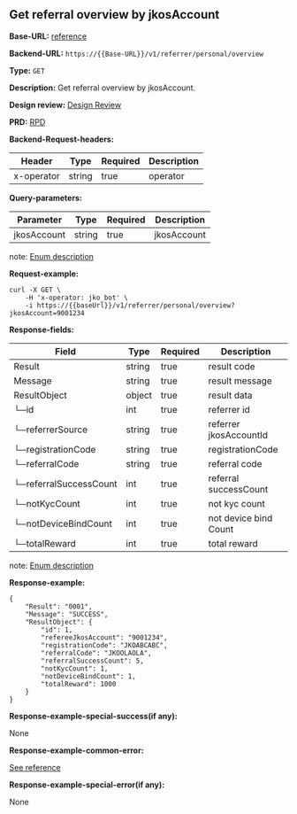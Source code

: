 #
## Get referral overview by jkosAccount

**Base-URL:** [reference](https://jkopay.atlassian.net/wiki/spaces/RD4/pages/29393109/jkopay-app-svc+base-url)

**Backend-URL:** `https://{{Base-URL}}/v1/referrer/personal/overview`

**Type:** `GET`

**Description:** Get referral overview by jkosAccount.

**Design review:** [Design Review](https://jkopay.atlassian.net/wiki/spaces/RD4/pages/33424007/referral+code+Design+Review)

**PRD:** [RPD](https://jkopay.atlassian.net/wiki/spaces/PM/pages/29687846)

**Backend-Request-headers:**

| Header     | Type   | Required | Description |
|------------|--------|----------|-------------|
| x-operator | string | true     | operator    |

**Query-parameters:**

| Parameter   | Type   | Required | Description |
|-------------|--------|----------|-------------|
| jkosAccount | string | true     | jkosAccount |

note: [Enum description](https://enum_place)

**Request-example:**
```
curl -X GET \
    -H 'x-operator: jko_bot' \
    -i https://{{baseUrl}}/v1/referrer/personal/overview?jkosAccount=9001234
```

**Response-fields:**

| Field                  | Type   | Required | Description            |
|------------------------|--------|----------|------------------------|
| Result                 | string | true     | result code            |
| Message                | string | true     | result message         |
| ResultObject           | object | true     | result data            |
| └─id                   | int    | true     | referrer id            |
| └─referrerSource       | string | true     | referrer jkosAccountId |
| └─registrationCode     | string | true     | registrationCode       |
| └─referralCode         | string | true     | referral code          |
| └─referralSuccessCount | int    | true     | referral successCount  |
| └─notKycCount          | int    | true     | not kyc count          |
| └─notDeviceBindCount   | int    | true     | not device bind Count  |
| └─totalReward          | int    | true     | total reward           |

note: [Enum description](https://enum_place)

**Response-example:**
```
{
    "Result": "0001",
    "Message": "SUCCESS",
    "ResultObject": {
        "id": 1,
        "refereeJkosAccount": "9001234",
        "registrationCode": "JKOABCABC",
        "referralCode": "JKOOLAOLA",
        "referralSuccessCount": 5,
        "notKycCount": 1,
        "notDeviceBindCount": 1,
        "totalReward": 1000
    }
}
```

**Response-example-special-success(if any):**

None

**Response-example-common-error:**

[See reference](https://jkopay.atlassian.net/wiki/spaces/RD4/pages/29852060/jkopay-app-svc+result+code)

**Response-example-special-error(if any):**

None